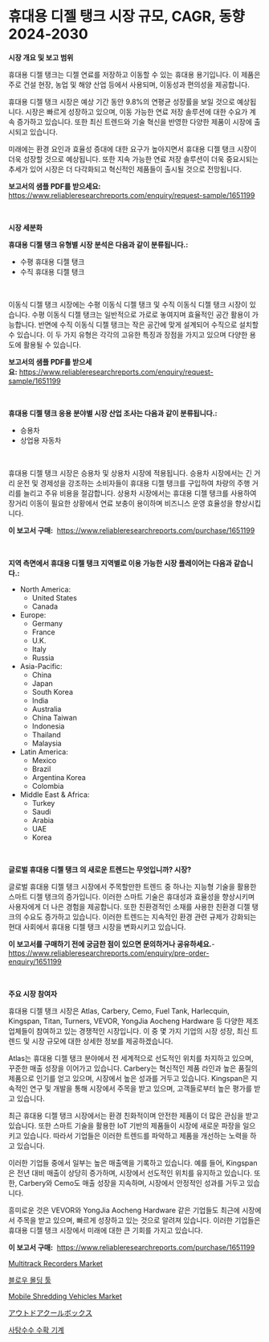 <p><h1>휴대용 디젤 탱크 시장 규모, CAGR, 동향 2024-2030</h1></p><p><strong>시장 개요 및 보고 범위</strong></p>
<p><p>휴대용 디젤 탱크는 디젤 연료를 저장하고 이동할 수 있는 휴대용 용기입니다. 이 제품은 주로 건설 현장, 농업 및 해양 산업 등에서 사용되며, 이동성과 편의성을 제공합니다.</p><p>휴대용 디젤 탱크 시장은 예상 기간 동안 9.8%의 연평균 성장률을 보일 것으로 예상됩니다. 시장은 빠르게 성장하고 있으며, 이동 가능한 연료 저장 솔루션에 대한 수요가 계속 증가하고 있습니다. 또한 최신 트렌드와 기술 혁신을 반영한 다양한 제품이 시장에 출시되고 있습니다.</p><p>미래에는 환경 요인과 효율성 증대에 대한 요구가 높아지면서 휴대용 디젤 탱크 시장이 더욱 성장할 것으로 예상됩니다. 또한 지속 가능한 연료 저장 솔루션이 더욱 중요시되는 추세가 있어 시장은 더 다각화되고 혁신적인 제품들이 출시될 것으로 전망됩니다.</p></p>
<p><strong>보고서의 샘플 PDF를 받으세요:</strong> <a href="https://www.reliableresearchreports.com/enquiry/request-sample/1651199">https://www.reliableresearchreports.com/enquiry/request-sample/1651199</a></p>
<p>&nbsp;</p>
<p><strong>시장 세분화</strong></p>
<p><strong>휴대용 디젤 탱크 유형별 시장 분석은 다음과 같이 분류됩니다.:</strong></p>
<p><ul><li>수평 휴대용 디젤 탱크</li><li>수직 휴대용 디젤 탱크</li></ul></p>
<p>&nbsp;</p>
<p><p>이동식 디젤 탱크 시장에는 수평 이동식 디젤 탱크 및 수직 이동식 디젤 탱크 시장이 있습니다. 수평 이동식 디젤 탱크는 일반적으로 가로로 놓여지며 효율적인 공간 활용이 가능합니다. 반면에 수직 이동식 디젤 탱크는 작은 공간에 맞게 설계되어 수직으로 설치할 수 있습니다. 이 두 가지 유형은 각각의 고유한 특징과 장점을 가지고 있으며 다양한 용도에 활용될 수 있습니다.</p></p>
<p><strong>보고서의 샘플 PDF를 받으세요:</strong>&nbsp;<a href="https://www.reliableresearchreports.com/enquiry/request-sample/1651199">https://www.reliableresearchreports.com/enquiry/request-sample/1651199</a></p>
<p>&nbsp;</p>
<p><strong> 휴대용 디젤 탱크 응용 분야별 시장 산업 조사는 다음과 같이 분류됩니다.:</strong></p>
<p><ul><li>승용차</li><li>상업용 자동차</li></ul></p>
<p>&nbsp;</p>
<p><p>휴대용 디젤 탱크 시장은 승용차 및 상용차 시장에 적용됩니다. 승용차 시장에서는 긴 거리 운전 및 경제성을 강조하는 소비자들이 휴대용 디젤 탱크를 구입하여 차량의 주행 거리를 늘리고 주유 비용을 절감합니다. 상용차 시장에서는 휴대용 디젤 탱크를 사용하여 장거리 이동이 필요한 상황에서 연료 보충이 용이하며 비즈니스 운영 효율성을 향상시킵니다.</p></p>
<p><strong>이 보고서 구매:</strong>&nbsp; <a href="https://www.reliableresearchreports.com/purchase/1651199">https://www.reliableresearchreports.com/purchase/1651199</a></p>
<p>&nbsp;</p>
<p><strong>지역 측면에서 휴대용 디젤 탱크 지역별로 이용 가능한 시장 플레이어는 다음과 같습니다.:</strong></p>
<p><ul>
    <li>
        North America:
        <ul>
            <li>United States</li>
            <li>Canada</li>
        </ul>
    </li>
    <li>
        Europe:
        <ul>
            <li>Germany</li>
            <li>France</li>
            <li>U.K.</li>
            <li>Italy</li>
            <li>Russia</li>
        </ul>
    </li>
    <li>
        Asia-Pacific:
        <ul>
            <li>China</li>
            <li>Japan</li>
            <li>South Korea</li>
            <li>India</li>
            <li>Australia</li>
            <li>China Taiwan</li>
            <li>Indonesia</li>
            <li>Thailand</li>
            <li>Malaysia</li>
        </ul>
    </li>
    <li>
        Latin America:
        <ul>
            <li>Mexico</li>
            <li>Brazil</li>
            <li>Argentina Korea</li>
            <li>Colombia</li>
        </ul>
    </li>
    <li>
        Middle East & Africa:
        <ul>
            <li>Turkey</li>
            <li>Saudi</li>
            <li>Arabia</li>
            <li>UAE</li>
            <li>Korea</li>
        </ul>
    </li>
    </ul></p>
<p>&nbsp;</p>
<p><strong>글로벌 휴대용 디젤 탱크 의 새로운 트렌드는 무엇입니까? 시장?</strong></p>
<p><p>글로벌 휴대용 디젤 탱크 시장에서 주목할만한 트렌드 중 하나는 지능형 기술을 활용한 스마트 디젤 탱크의 증가입니다. 이러한 스마트 기술은 휴대성과 효율성을 향상시키며 사용자에게 더 나은 경험을 제공합니다. 또한 친환경적인 소재를 사용한 친환경 디젤 탱크의 수요도 증가하고 있습니다. 이러한 트렌드는 지속적인 환경 관련 규제가 강화되는 현대 사회에서 휴대용 디젤 탱크 시장을 변화시키고 있습니다.</p></p>
<p><strong>이 보고서를 구매하기 전에 궁금한 점이 있으면 문의하거나 공유하세요.</strong>- <a href="https://www.reliableresearchreports.com/enquiry/pre-order-enquiry/1651199">https://www.reliableresearchreports.com/enquiry/pre-order-enquiry/1651199</a></p>
<p>&nbsp;</p>
<p><strong>주요 시장 참여자</strong></p>
<p><p>휴대용 디젤 탱크 시장은 Atlas, Carbery, Cemo, Fuel Tank, Harlecquin, Kingspan, Titan, Turners, VEVOR, YongJia Aocheng Hardware 등 다양한 제조업체들이 참여하고 있는 경쟁적인 시장입니다. 이 중 몇 가지 기업의 시장 성장, 최신 트렌드 및 시장 규모에 대한 상세한 정보를 제공하겠습니다.</p><p>Atlas는 휴대용 디젤 탱크 분야에서 전 세계적으로 선도적인 위치를 차지하고 있으며, 꾸준한 매출 성장을 이어가고 있습니다. Carbery는 혁신적인 제품 라인과 높은 품질의 제품으로 인기를 얻고 있으며, 시장에서 높은 성과를 거두고 있습니다. Kingspan은 지속적인 연구 및 개발을 통해 시장에서 주목을 받고 있으며, 고객들로부터 높은 평가를 받고 있습니다.</p><p>최근 휴대용 디젤 탱크 시장에서는 환경 친화적이며 안전한 제품이 더 많은 관심을 받고 있습니다. 또한 스마트 기술을 활용한 IoT 기반의 제품들이 시장에 새로운 파장을 일으키고 있습니다. 따라서 기업들은 이러한 트렌드를 파악하고 제품을 개선하는 노력을 하고 있습니다.</p><p>이러한 기업들 중에서 일부는 높은 매출액을 기록하고 있습니다. 예를 들어, Kingspan은 전년 대비 매출이 상당히 증가하며, 시장에서 선도적인 위치를 유지하고 있습니다. 또한, Carbery와 Cemo도 매출 성장을 지속하며, 시장에서 안정적인 성과를 거두고 있습니다.</p><p>흥미로운 것은 VEVOR와 YongJia Aocheng Hardware 같은 기업들도 최근에 시장에서 주목을 받고 있으며, 빠르게 성장하고 있는 것으로 알려져 있습니다. 이러한 기업들은 휴대용 디젤 탱크 시장에서 미래에 대한 큰 기회를 가지고 있습니다.</p></p>
<p><strong>이 보고서 구매:</strong>&nbsp;&nbsp;<a href="https://www.reliableresearchreports.com/purchase/1651199">https://www.reliableresearchreports.com/purchase/1651199</a></p>
<p><p><a href="https://github.com/gdfhhhj/Market-Research-Report-List-3/blob/main/multitrack-recorders-market.md">Multitrack Recorders Market</a></p><p><a href="https://github.com/vs2869dizt0/Market-Research-Report-List-1/blob/main/633152910316.md">블로우 몰딩 툴</a></p><p><a href="https://issuu.com/reportprime-2/docs/mobile-shredding-vehicles-market-size-2030.pptx">Mobile Shredding Vehicles Market</a></p><p><a href="https://github.com/CloydAbbott2023/Market-Research-Report-List-1/blob/main/874537811353.md">アウトドアクールボックス</a></p><p><a href="https://github.com/Howaoole34545/Market-Research-Report-List-1/blob/main/718538210317.md">사탕수수 수확 기계</a></p></p>
